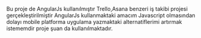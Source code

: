 Bu proje de AngularJs kullanılmıştır Trello,Asana benzeri iş takibi projesi gerçekleştirilmiştir AngularJs kullanmaktaki amacım Javascript olmasından dolayı mobile platforma uygulama yazmaktaki alternatiflerimi artırmak istememdir proje şuan da kullanılmaktadır.